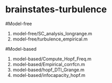 # brainstates-turbulence

#Model-free
1. model-free/SC_analysis_longrange.m
2. model-free/turbulence_empirical.m

#Model-based
1. model-based/Compute_Hopf_Freq.m
2. model-based/Empirical_corrfcn.m
3. model-based/hopf_DTI_Grange.m 
4. model-based/infocapacity_hopf.m 
